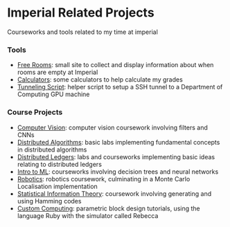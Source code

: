 # Imperial Related Projects
Courseworks and tools related to my time at imperial

### Tools
- [Free Rooms](./freerooms): small site to collect and display information about when rooms are empty at Imperial
- [Calculators](./imperial_grade_calculators/): some calculators to help calculate my grades
- [Tunneling Script](./misc/tunnel_to_gpu.sh): helper script to setup a SSH tunnel to a Department of Computing GPU machine

### Course Projects
- [Computer Vision](./computer_vision/): computer vision coursework involving filters and CNNs
- [Distributed Algorithms](./distributed_algorithms/): basic labs implementing fundamental concepts in distributed algorithms
- [Distributed Ledgers](./distributed_ledgers/): labs and courseworks implementing basic ideas relating to distributed ledgers
- [Intro to ML](./intro_to_ml/): courseworks involving decision trees and neural networks
- [Robotics](./robotics/): robotics coursework, culminating in a Monte Carlo Localisation implementation
- [Statistical Information Theory](./stat_info/): coursework involving generating and using Hamming codes
- [Custom Computing](./custom_computing): parametric block design tutorials, using the language Ruby with the simulator called Rebecca

